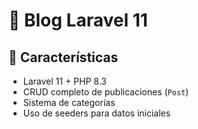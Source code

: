 # 📝 Blog Laravel 11

## 🚀 Características

-   Laravel 11 + PHP 8.3
-   CRUD completo de publicaciones (`Post`)
-   Sistema de categorías
-   Uso de seeders para datos iniciales
